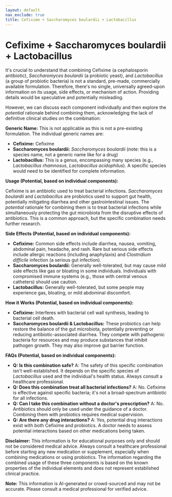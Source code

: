 ```yaml
---
layout: default
nav_exclude: true
title: Cefixime + Saccharomyces boulardii + Lactobacillus
---
```


# Cefixime + Saccharomyces boulardii + Lactobacillus

It's crucial to understand that combining Cefixime (a cephalosporin antibiotic), *Saccharomyces boulardii* (a probiotic yeast), and *Lactobacillus* (a group of probiotic bacteria) is not a standard, pre-made, commercially available formulation.  Therefore, there's no single, universally agreed-upon information on its usage, side effects, or mechanism of action.  Providing details would be speculative and potentially misleading.

However, we can discuss each component individually and then explore the *potential* rationale behind combining them, acknowledging the lack of definitive clinical studies on the combination:

**Generic Name:**  This is not applicable as this is not a pre-existing formulation.  The individual generic names are:

* **Cefixime:** Cefixime
* **Saccharomyces boulardii:** *Saccharomyces boulardii* (note: this is a species name, not a generic name like for a drug)
* **Lactobacillus:**  This is a genus, encompassing many species (e.g., *Lactobacillus rhamnosus*, *Lactobacillus acidophilus*).  A specific species would need to be identified for complete information.


**Usage (Potential, based on individual components):**

Cefixime is an antibiotic used to treat bacterial infections.  *Saccharomyces boulardii* and *Lactobacillus* are probiotics used to support gut health, potentially mitigating diarrhea and other gastrointestinal issues.  The *potential* rationale for combining them is to treat bacterial infections while simultaneously protecting the gut microbiota from the disruptive effects of antibiotics.  This is a common approach, but the specific combination needs further research.

**Side Effects (Potential, based on individual components):**

* **Cefixime:**  Common side effects include diarrhea, nausea, vomiting, abdominal pain, headache, and rash.  Rare but serious side effects include allergic reactions (including anaphylaxis) and *Clostridium difficile* infection (a serious gut infection).
* **Saccharomyces boulardii:** Generally well-tolerated, but may cause mild side effects like gas or bloating in some individuals.  Individuals with compromised immune systems (e.g., those with central venous catheters) should use caution.
* **Lactobacillus:** Generally well-tolerated, but some people may experience gas, bloating, or mild abdominal discomfort.

**How it Works (Potential, based on individual components):**

* **Cefixime:**  Interferes with bacterial cell wall synthesis, leading to bacterial cell death.
* **Saccharomyces boulardii & Lactobacillus:**  These probiotics can help restore the balance of the gut microbiota, potentially preventing or reducing antibiotic-associated diarrhea. They compete with pathogenic bacteria for resources and may produce substances that inhibit pathogen growth.  They may also improve gut barrier function.


**FAQs (Potential, based on individual components):**

* **Q: Is this combination safe?** A:  The safety of this specific combination isn't well-established.  It depends on the specific species of *Lactobacillus* used and the individual's health status. Always consult a healthcare professional.
* **Q: Does this combination treat all bacterial infections?** A: No. Cefixime is effective against specific bacteria; it's not a broad-spectrum antibiotic for all infections.
* **Q: Can I take this combination without a doctor's prescription?** A:  No.  Antibiotics should only be used under the guidance of a doctor. Combining them with probiotics requires medical supervision.
* **Q: Are there any drug interactions?** A: Yes, potential drug interactions exist with both Cefixime and probiotics. A doctor needs to assess potential interactions based on other medications being taken.


**Disclaimer:** This information is for educational purposes only and should not be considered medical advice.  Always consult a healthcare professional before starting any new medication or supplement, especially when combining medications or using probiotics.  The information regarding the combined usage of these three components is based on the known properties of the individual elements and does not represent established clinical practice.


**Note:** This information is AI-generated or crowd-sourced and may not be accurate. Please consult a medical professional for verified advice.